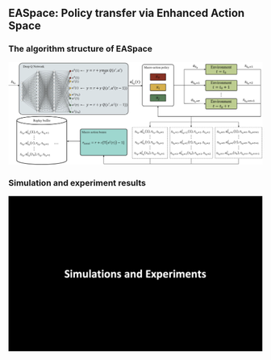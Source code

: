 ## EASpace: Policy transfer via Enhanced Action Space

### The algorithm structure of EASpace
![The overview of EASpace](./Images/EASpace_Diagram.png "The algorithm structure of EASpace")

### Simulation and experiment results

<!--- [![The overview of EASpace](./Images/EASpace_Diagram.png "The algorithm structure of EASpace")](https://drive.google.com/file/d/1UjlHDRfhlYeH6Scb8rF-mwmK4cKrRoqX/view?usp=sharing) --->
[![Grid-based Navigation Simulation #1](./Images/SimsExps2.png)](https://drive.google.com/file/d/1UjlHDRfhlYeH6Scb8rF-mwmK4cKrRoqX/view?usp=sharing)

<!--- #### Grid-based Navigation Simulation #1

![Grid-based Navigation Simulation #1](./Videos/Grid-basedNavigation1.gif)

#### Grid-based Navigation Simulation #2

![Grid-based Navigation Simulation #1](./Videos/Grid-basedNavigation1.mp4)

--->

